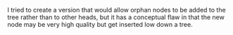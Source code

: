 I tried to create a version that would allow orphan nodes to be added to the tree rather than to other heads, but it has a conceptual flaw in that the new node may be very high quality but get inserted low down a tree.
